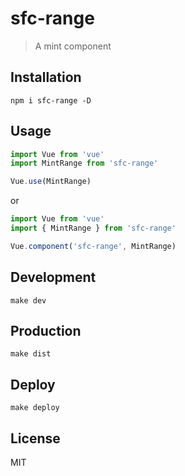 # sfc-range
> A mint component

## Installation
```shell
npm i sfc-range -D
```

## Usage
```javascript
import Vue from 'vue'
import MintRange from 'sfc-range'

Vue.use(MintRange)
```

or

```javascript
import Vue from 'vue'
import { MintRange } from 'sfc-range'

Vue.component('sfc-range', MintRange)
```

## Development

```shell
make dev
```

## Production
```
make dist
```

## Deploy
```shell
make deploy
```

## License
MIT
